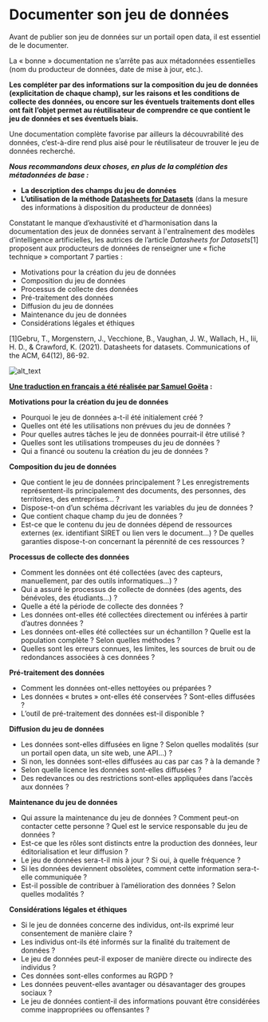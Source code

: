 # **Documenter son jeu de données**

Avant de publier son jeu de données sur un portail open data, il est essentiel de le documenter. 

La « bonne » documentation ne s’arrête pas aux métadonnées essentielles (nom du producteur de données, date de mise à jour, etc.). 

**Les compléter par des informations sur la composition du jeu de données (explicitation de chaque champ), sur les raisons et les conditions de collecte des données, ou encore sur les éventuels traitements dont elles ont fait l’objet permet au réutilisateur de comprendre ce que contient le jeu de données et ses éventuels biais.**

Une documentation complète favorise par ailleurs la découvrabilité des données, c’est-à-dire rend plus aisé pour le réutilisateur de trouver le jeu de données recherché.  

_**Nous recommandons deux choses, en plus de la complétion des métadonnées de base :**_

* **La description des champs du jeu de données**
* **L’utilisation de la méthode [Datasheets for Datasets](https://arxiv.org/pdf/1803.09010.pdf)** (dans la mesure des informations à disposition du producteur de données) 

Constatant le manque d’exhaustivité et d’harmonisation dans la documentation des jeux de données servant à l'entraînement des modèles d’intelligence artificielles, les autrices de l’article _Datasheets for Datasets_[1] proposent aux producteurs de données de renseigner une « fiche technique » comportant 7 parties : 
* Motivations pour la création du jeu de données
* Composition du jeu de données
* Processus de collecte des données
* Pré-traitement des données
* Diffusion du jeu de données
* Maintenance du jeu de données
* Considérations légales et éthiques

[1]Gebru, T., Morgenstern, J., Vecchione, B., Vaughan, J. W., Wallach, H., Iii, H. D., & Crawford, K. (2021). Datasheets for datasets. Communications of the ACM, 64(12), 86-92.

![alt_text](https://i.ibb.co/gZkmbtT/Capture-d-e-cran-2023-03-22-a-14-08-29.png)


**[Une traduction en français a été réalisée par Samuel Goëta](https://teamopendata.org/t/traduction-et-adaptation-du-modele-de-description-des-donnees-datasheet-for-datasets/1400) :**

**Motivations pour la création du jeu de données**

* Pourquoi le jeu de données a-t-il été initialement créé ?
* Quelles ont été les utilisations non prévues du jeu de données ?
* Pour quelles autres tâches le jeu de données pourrait-il être utilisé ?
* Quelles sont les utilisations trompeuses du jeu de données ?
* Qui a financé ou soutenu la création du jeu de données ?

**Composition du jeu de données**

* Que contient le jeu de données principalement ? Les enregistrements représentent-ils principalement des documents, des personnes, des territoires, des entreprises… ?
* Dispose-t-on d’un schéma décrivant les variables du jeu de données ?
* Que contient chaque champ du jeu de données ?
* Est-ce que le contenu du jeu de données dépend de ressources externes (ex. identifiant SIRET ou lien vers le document…) ? De quelles garanties dispose-t-on concernant la pérennité de ces ressources ?

**Processus de collecte des données**

* Comment les données ont été collectées (avec des capteurs, manuellement, par des outils informatiques…) ?
* Qui a assuré le processus de collecte de données (des agents, des bénévoles, des étudiants…) ?
* Quelle a été la période de collecte des données ?
* Les données ont-elles été collectées directement ou inférées à partir d’autres données ?
* Les données ont-elles été collectées sur un échantillon ? Quelle est la population complète ? Selon quelles méthodes ?
* Quelles sont les erreurs connues, les limites, les sources de bruit ou de redondances associées à ces données ?

**Pré-traitement des données**

* Comment les données ont-elles nettoyées ou préparées ?
* Les données « brutes » ont-elles été conservées ? Sont-elles diffusées ?
* L’outil de pré-traitement des données est-il disponible ?

**Diffusion du jeu de données**

* Les données sont-elles diffusées en ligne ? Selon quelles modalités (sur un portail open data, un site web, une API…) ?
* Si non, les données sont-elles diffusées au cas par cas ? à la demande ?
* Selon quelle licence les données sont-elles diffusées ?
* Des redevances ou des restrictions sont-elles appliquées dans l’accès aux données ?

**Maintenance du jeu de données**

* Qui assure la maintenance du jeu de données ? Comment peut-on contacter cette personne ? Quel est le service responsable du jeu de données ?
* Est-ce que les rôles sont distincts entre la production des données, leur éditorialisation et leur diffusion ?
* Le jeu de données sera-t-il mis à jour ? Si oui, à quelle fréquence ?
* Si les données deviennent obsolètes, comment cette information sera-t-elle communiquée ?
* Est-il possible de contribuer à l’amélioration des données ? Selon quelles modalités ?

**Considérations légales et éthiques**

* Si le jeu de données concerne des individus, ont-ils exprimé leur consentement de manière claire ?
* Les individus ont-ils été informés sur la finalité du traitement de données ?
* Le jeu de données peut-il exposer de manière directe ou indirecte des individus ?
* Ces données sont-elles conformes au RGPD ?
* Les données peuvent-elles avantager ou désavantager des groupes sociaux ?
* Le jeu de données contient-il des informations pouvant être considérées comme inappropriées ou offensantes ?
